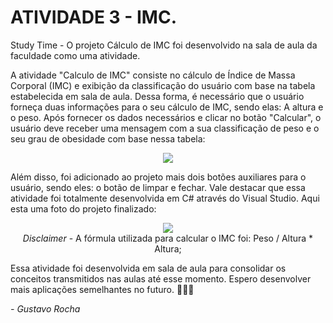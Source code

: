 # ATIVIDADE 3 - IMC.

Study Time - O projeto Cálculo de IMC foi desenvolvido na sala de aula da faculdade como uma atividade.

A atividade "Calculo de IMC" consiste no cálculo de Índice de Massa Corporal (IMC) e exibição da classificação do usuário com base na tabela estabelecida em sala de aula.
Dessa forma, é necessário que o usuário forneça duas informações para o seu cálculo de IMC, sendo elas: A altura e o peso. Após fornecer os dados necessários e clicar no botão "Calcular",
o usuário deve receber uma mensagem com a sua classificação de peso e o seu grau de obesidade com base nessa tabela: 

<p align="center">
  <img src="https://user-images.githubusercontent.com/87160095/162573170-26ce7bb0-9ef9-401d-96b3-2f4f6f704987.jpg">
</p>

Além disso, foi adicionado ao projeto mais dois botões auxiliares para o usuário, sendo eles: o botão de limpar e fechar. Vale destacar que essa atividade foi totalmente 
desenvolvida em C# através do Visual Studio. Aqui esta uma foto do projeto finalizado:

<p align="center">
  <img src="https://user-images.githubusercontent.com/87160095/162552236-410d1bf9-a82c-4c6d-a93b-e470c8bea985.png"><br>
  <i>Disclaimer</i> - A fórmula utilizada para calcular o IMC foi: Peso / Altura * Altura;
</p>

Essa atividade foi desenvolvida em sala de aula para consolidar os conceitos transmitidos nas aulas até esse momento. Espero desenvolver mais aplicações semelhantes no futuro. 👨🏻‍💻

*- Gustavo Rocha*
